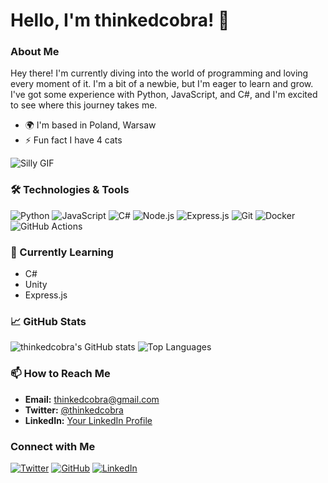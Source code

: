 # Hello, I'm thinkedcobra! 👋


### About Me
Hey there! I'm currently diving into the world of programming and loving every moment of it. I'm a bit of a newbie, but I'm eager to learn and grow. I've got some experience with Python, JavaScript, and C#, and I'm excited to see where this journey takes me.

- 🌍 I'm based in Poland, Warsaw
- ⚡ Fun fact I have 4 cats  

![Silly GIF](https://media.tenor.com/KA90qweWuTwAAAAM/vro-vro-cat.gif)

### 🛠️ Technologies & Tools
![Python](https://img.shields.io/badge/Python-3776AB?style=for-the-badge&logo=python&logoColor=white)
![JavaScript](https://img.shields.io/badge/JavaScript-F7DF1E?style=for-the-badge&logo=javascript&logoColor=black)
![C#](https://img.shields.io/badge/C%23-239120?style=for-the-badge&logo=c-sharp&logoColor=white)
![Node.js](https://img.shields.io/badge/Node.js-339933?style=for-the-badge&logo=nodedotjs&logoColor=white)
![Express.js](https://img.shields.io/badge/Express.js-000000?style=for-the-badge&logo=express&logoColor=white)
![Git](https://img.shields.io/badge/Git-F05032?style=for-the-badge&logo=git&logoColor=white)
![Docker](https://img.shields.io/badge/Docker-2496ED?style=for-the-badge&logo=docker&logoColor=white)
![GitHub Actions](https://img.shields.io/badge/GitHub_Actions-2088FF?style=for-the-badge&logo=github-actions&logoColor=white)

### 🌱 Currently Learning
- C#
- Unity
- Express.js

### 📈 GitHub Stats
![thinkedcobra's GitHub stats](https://github-readme-stats.vercel.app/api?username=thinkedcobra&show_icons=true&theme=radical)
![Top Languages](https://github-readme-stats.vercel.app/api/top-langs/?username=thinkedcobra&layout=compact&theme=radical)

### 📫 How to Reach Me
- **Email:** thinkedcobra@gmail.com
- **Twitter:** [@thinkedcobra](https://twitter.com/thinkedcobra)
- **LinkedIn:** [Your LinkedIn Profile](https://linkedin.com/in/yourprofile)

### Connect with Me
[![Twitter](https://img.shields.io/badge/Twitter-%231DA1F2.svg?style=for-the-badge&logo=Twitter&logoColor=white)](https://twitter.com/thinkedcobra)
[![GitHub](https://img.shields.io/badge/GitHub-%2312100E.svg?style=for-the-badge&logo=github&logoColor=white)](https://github.com/thinkedcobra)
[![LinkedIn](https://img.shields.io/badge/LinkedIn-%230A66C2.svg?style=for-the-badge&logo=linkedin&logoColor=white)](https://linkedin.com/in/yourprofile)
